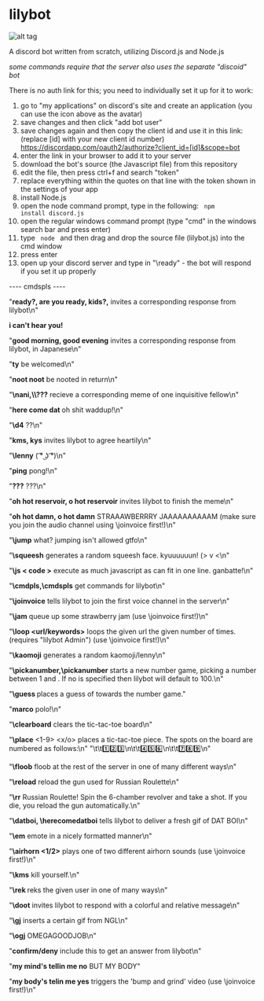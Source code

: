 # lilybot

![alt tag](http://i.imgur.com/1bP8leP.png)


A discord bot written from scratch, utilizing Discord.js and Node.js

*some commands require that the server also uses the separate "discoid" bot*

There is no auth link for this; you need to individually set it up for it to work:

1. go to "my applications" on discord's site and create an application (you can use the icon above as the avatar)
2. save changes and then click "add bot user"
3. save changes again and then copy the client id and use it in this link: (replace [id] with your new client id number) https://discordapp.com/oauth2/authorize?client_id=[id]&scope=bot
4. enter the link in your browser to add it to your server
5. download the bot's source (the Javascript file) from this repository
6. edit the file, then press ctrl+f and search "token"
7. replace everything within the quotes on that line with the token shown in the settings of your app
8. install Node.js
9. open the node command prompt, type in the following: <code> npm install discord.js </code>
10. open the regular windows command prompt (type "cmd" in the windows search bar and press enter)
11. type <code> node </code> and then drag and drop the source file (lilybot.js) into the cmd window
12. press enter
13. open up your discord server and type in "\ready" - the bot will respond if you set it up properly

---- cmdspls ----

"**ready?, are you ready, kids?,**	invites a corresponding response from lilybot\n"

**i can't hear you!**			

"**good morning, good evening**		invites a corresponding response from lilybot, in Japanese\n"

"**ty**					be welcomed\n"

"**noot noot**				be nooted in return\n"

"**\\nani,\\\\???**			recieve a corresponding meme of one inquisitive fellow\n"

"**here come dat <insert word>**	oh shit waddup!\n"

"**\\d4**				??\n"

"**kms, kys**				invites lilybot to agree heartily\n"

"**\\lenny**				( ͡° ͜ʖ ͡°)\n"

"**ping**				pong!\n"

"**???**				???\n"

"**oh hot reservoir, o hot reservoir**	invites lilybot to finish the meme\n"

"**oh hot damn, o hot damn**		STRAAAWBERRRY JAAAAAAAAAAM (make sure you join the audio channel using \joinvoice first!)\n"

"**\\jump**				what? jumping isn't allowed gtfo\n"

"**\\squeesh**				generates a random squeesh face. kyuuuuuun! (> v <\n"

"**\\js < code >**			execute as much javascript as can fit in one line. ganbatte!\n"

"**\\cmdpls,\\cmdspls**			get commands for lilybot\n"

"**\\joinvoice**			tells lilybot to join the first voice channel in the server\n"

"**\\jam**				queue up some strawberry jam (use \\joinvoice first!)\n"

"**\\loop <times> <url/keywords>**	loops the given url the given number of times. (requires \"lilybot Admin\") (use \\joinvoice 						first!)\n"

"**\\kaomoji**				generates a random kaomoji/lenny\n"

"**\\pickanumber,\\pickanumber <number>** starts a new number game, picking a number between 1 and <number>. If no <number> is 							specified then lilybot will default to 100.\n"

"**\\guess <number>**			places a guess of <number> towards the number game."

"**marco**				polo!\n"

"**\\clearboard**			clears the tic-tac-toe board\n"

"**\\place** <1-9> <x/o>		places a tic-tac-toe piece. The spots on the board are numbered as follows:\n"
					"\t\t:one::two::three:\n\t\t:four::five::six:\n\t\t:seven::eight::nine:\n"

"**\\floob**				floob at the rest of the server in one of many different ways\n"

"**\\reload**				reload the gun used for Russian Roulette\n"

"**\\rr**				Russian Roulette! Spin the 6-chamber revolver and take a shot. If you die, you reload the gun 					automatically.\n"

"**\\datboi, \\herecomedatboi**		tells lilybot to deliver a fresh gif of DAT BOI\n"

"**\\em**				emote in a nicely formatted manner\n"

"**\\airhorn <1/2>**			plays one of two different airhorn sounds (use \\joinvoice first!)\n"

"**\\kms**				kill yourself.\n"

"**\\rek <user>**			reks the given user in one of many ways\n"

"**\\doot**				invites lilybot to respond with a colorful and relative message\n"

"**\\gj**				inserts a certain gif from NGL\n"

"**\\ogj**				OMEGAGOODJOB\n"

"**confirm/deny**			include this to get an answer from lilybot\n"

"**my mind's tellin me no**		BUT MY BODY"

"**my body's telin me yes**		triggers the 'bump and grind' video (use \joinvoice first!)\n"
